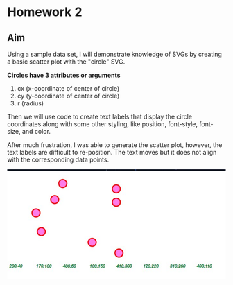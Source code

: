 # Homework 2
## Aim
Using a sample data set, I will demonstrate knowledge of SVGs by creating a basic scatter plot with the "circle" SVG.

**Circles have 3 attributes or arguments**
1.  cx (x-coordinate of center of circle)
2.  cy (y-coordinate of center of circle)
3.  r (radius)

Then we will use code to create text labels that display the circle coordinates along with some other styling, like position, font-style, font-size, and color. 

After much frustration, I was able to generate the scatter plot, however, the text labels are difficult to re-position. The text moves but it does not align with the corresponding data points. 


![Scatter plot but with the labels listed incorrectly](scatterplot_hw.jpg)

